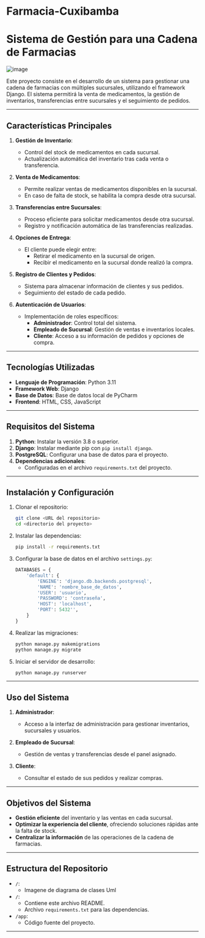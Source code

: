 # Farmacia-Cuxibamba
# Sistema de Gestión para una Cadena de Farmacias
![image](https://github.com/user-attachments/assets/b9fc00b3-f076-45be-893f-a6dbdf40c94f)

Este proyecto consiste en el desarrollo de un sistema para gestionar una cadena de farmacias con múltiples sucursales, utilizando el framework Django. El sistema permitirá la venta de medicamentos, la gestión de inventarios, transferencias entre sucursales y el seguimiento de pedidos.

---

## Características Principales

1. **Gestión de Inventario**:
   - Control del stock de medicamentos en cada sucursal.
   - Actualización automática del inventario tras cada venta o transferencia.

2. **Venta de Medicamentos**:
   - Permite realizar ventas de medicamentos disponibles en la sucursal.
   - En caso de falta de stock, se habilita la compra desde otra sucursal.

3. **Transferencias entre Sucursales**:
   - Proceso eficiente para solicitar medicamentos desde otra sucursal.
   - Registro y notificación automática de las transferencias realizadas.

4. **Opciones de Entrega**:
   - El cliente puede elegir entre:
     - Retirar el medicamento en la sucursal de origen.
     - Recibir el medicamento en la sucursal donde realizó la compra.

5. **Registro de Clientes y Pedidos**:
   - Sistema para almacenar información de clientes y sus pedidos.
   - Seguimiento del estado de cada pedido.

6. **Autenticación de Usuarios**:
   - Implementación de roles específicos:
     - **Administrador**: Control total del sistema.
     - **Empleado de Sucursal**: Gestión de ventas e inventarios locales.
     - **Cliente**: Acceso a su información de pedidos y opciones de compra.

---

## Tecnologías Utilizadas

- **Lenguaje de Programación**: Python 3.11
- **Framework Web**: Django 
- **Base de Datos**: Base de datos local de PyCharm  
- **Frontend**: HTML, CSS, JavaScript 

---

## Requisitos del Sistema

1. **Python**: Instalar la versión 3.8 o superior.
2. **Django**: Instalar mediante pip con `pip install django`.
3. **PostgreSQL**: Configurar una base de datos para el proyecto.
4. **Dependencias adicionales**:
   - Configuradas en el archivo `requirements.txt` del proyecto.

---

## Instalación y Configuración

1. Clonar el repositorio:
   ```bash
   git clone <URL del repositorio>
   cd <directorio del proyecto>
   ```

2. Instalar las dependencias:
   ```bash
   pip install -r requirements.txt
   ```

3. Configurar la base de datos en el archivo `settings.py`:
   ```python
   DATABASES = {
       'default': {
           'ENGINE': 'django.db.backends.postgresql',
           'NAME': 'nombre_base_de_datos',
           'USER': 'usuario',
           'PASSWORD': 'contraseña',
           'HOST': 'localhost',
           'PORT': 5432'',
       }
   }
   ```

4. Realizar las migraciones:
   ```bash
   python manage.py makemigrations
   python manage.py migrate
   ```

5. Iniciar el servidor de desarrollo:
   ```bash
   python manage.py runserver
   ```

---

## Uso del Sistema

1. **Administrador**:
   - Acceso a la interfaz de administración para gestionar inventarios, sucursales y usuarios.

2. **Empleado de Sucursal**:
   - Gestión de ventas y transferencias desde el panel asignado.

3. **Cliente**:
   - Consultar el estado de sus pedidos y realizar compras.

---

## Objetivos del Sistema

- **Gestión eficiente** del inventario y las ventas en cada sucursal.
- **Optimizar la experiencia del cliente**, ofreciendo soluciones rápidas ante la falta de stock.
- **Centralizar la información** de las operaciones de la cadena de farmacias.

---

## Estructura del Repositorio
- `/`:
  - Imagene de diagrama de clases Uml
- `/`:
  - Contiene este archivo README.
  - Archivo `requirements.txt` para las dependencias.
- `/app`:
  - Código fuente del proyecto.

---



